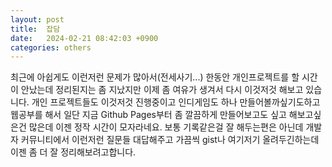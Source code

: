 ```yaml
---
layout: post
title:  잡담
date:   2024-02-21 08:42:03 +0900
categories: others
---
```

최근에 아쉽게도 이런저런 문제가 많아서(전세사기...) 한동안 개인프로젝트를 할 시간이 안났는데 정리된지는 좀 지났지만 이제 좀 여유가 생겨서 다시 이것저것 해보고 있습니다.
개인 프로젝트들도 이것저것 진행중이고 인디게임도 하나 만들어볼까싶기도하고 웹공부를 해서 일단 지금 Github Pages부터 좀 깔끔하게 만들어보고도 싶고 해보고싶은건 많은데 이젠 정작 시간이 모자라네요.
보통 기록같은걸 잘 해두는편은 아닌데 개발자 커뮤니티에서 이런저런 질문들 대답해주고 가끔씩 gist나 여기저기 올려두긴하는데 이젠 좀 더 잘 정리해보려고합니다.